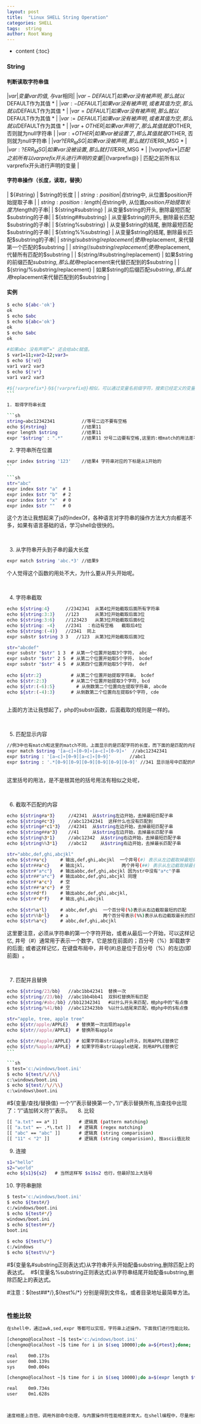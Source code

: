 ```yaml
---
layout: post
title:  "Linux SHELL String Operation" 
categories: SHELL
tags:  string
author: Root Wang
---
```


* content
{:toc}

### String

#### 判断读取字符串值

|${var} 	| 变量var的值, 与$var相同|
|${var-DEFAULT} | 	如果var没有被声明, 那么就以$DEFAULT作为其值 * |
|${var:-DEFAULT} | 	如果var没有被声明, 或者其值为空, 那么就以$DEFAULT作为其值 * |
|${var=DEFAULT} | 	如果var没有被声明, 那么就以$DEFAULT作为其值 * |
|${var:=DEFAULT} | 	如果var没有被声明, 或者其值为空, 那么就以$DEFAULT作为其值 * |
|${var+OTHER} | 	如果var声明了, 那么其值就是$OTHER, 否则就为null字符串 |
|${var:+OTHER} | 	如果var被设置了, 那么其值就是$OTHER, 否则就为null字符串 |
|${var?ERR_MSG} | 	如果var没被声明, 那么就打印$ERR_MSG * |
|${var:?ERR_MSG} | 	如果var没被设置, 那么就打印$ERR_MSG * |
|${!varprefix*} | 	匹配之前所有以varprefix开头进行声明的变量 |
|${!varprefix@} | 	匹配之前所有以varprefix开头进行声明的变量 |

#### 字符串操作（长度，读取，替换）

| ${#string} | 	$string的长度 |
| ${string:position} | 	在$string中, 从位置$position开始提取子串 |
| ${string:position:length} | 	在$string中, 从位置$position开始提取长度为$length的子串|
| ${string#substring} | 	从变量$string的开头, 删除最短匹配$substring的子串|
| ${string##substring} | 	从变量$string的开头, 删除最长匹配$substring的子串|
| ${string%substring} | 	从变量$string的结尾, 删除最短匹配$substring的子串|
| ${string%%substring} | 	从变量$string的结尾, 删除最长匹配$substring的子串|
| ${string/substring/replacement} | 	使用$replacement, 来代替第一个匹配的$substring |
| ${string//substring/replacement} | 	使用$replacement, 代替所有匹配的$substring |
| ${string/#substring/replacement} | 	如果$string的前缀匹配$substring, 那么就用$replacement来代替匹配到的$substring |
| ${string/%substring/replacement} | 	如果$string的后缀匹配$substring, 那么就用$replacement来代替匹配到的$substring |


#### 实例

```sh
$ echo ${abc-'ok'}  
ok  
$ echo $abc  
$ echo ${abc='ok'}  
ok  
$ echo $abc  
ok  
  
#如果abc 没有声明“=" 还会给abc赋值。  
$ var1=11;var2=12;var3=  
$ echo ${!v@}             
var1 var2 var3  
$ echo ${!v*}  
var1 var2 var3  
  
#${!varprefix*}与${!varprefix@}相似，可以通过变量名前缀字符，搜索已经定义的变量,无论是否为空值。  
``` 

1. 取得字符串长度

```sh
string=abc12342341          //等号二边不要有空格  
echo ${#string}             //结果11  
expr length $string         //结果11  
expr "$string" : ".*"       //结果11 分号二边要有空格,这里的:根match的用法差不多  
```


2. 字符串所在位置

```sh
expr index $string '123'    //结果4 字符串对应的下标是从1开始的   
``

```sh  
str="abc"  
expr index $str "a"  # 1  
expr index $str "b"  # 2  
expr index $str "x"  # 0  
expr index $str ""   # 0   
```

这个方法让我想起来了js的indexOf，各种语言对字符串的操作方法大方向都差不多，如果有语言基础的话，学习shell会很快的。

 

3. 从字符串开头到子串的最大长度

```sh  
expr match $string 'abc.*3' //结果9    
```
个人觉得这个函数的用处不大，为什么要从开头开始呢。

 

4. 字符串截取

```sh  
echo ${string:4}      //2342341  从第4位开始截取后面所有字符串    
echo ${string:3:3}    //123      从第3位开始截取后面3位    
echo ${string:3:6}    //123423   从第3位开始截取后面6位    
echo ${string: -4}    //2341  ：右边有空格   截取后4位    
echo ${string:(-4)}   //2341  同上    
expr substr $string 3 3   //123  从第3位开始截取后面3位    
```

```sh  
str="abcdef"  
expr substr "$str" 1 3  # 从第一个位置开始取3个字符， abc  
expr substr "$str" 2 5  # 从第二个位置开始取5个字符， bcdef   
expr substr "$str" 4 5  # 从第四个位置开始取5个字符， def  
  
echo ${str:2}           # 从第二个位置开始提取字符串， bcdef  
echo ${str:2:3}         # 从第二个位置开始提取3个字符, bcd  
echo ${str:(-6):5}        # 从倒数第二个位置向左提取字符串, abcde  
echo ${str:(-4):3}      # 从倒数第二个位置向左提取6个字符, cde  
 
```

上面的方法让我想起了，php的substr函数，后面截取的规则是一样的。

 

5. 匹配显示内容

```sh  
//例3中也有match和这里的match不同，上面显示的是匹配字符的长度，而下面的是匹配的内容    
expr match $string '[a−c]∗[0−9]∗[a−c]∗[0−9]∗'  //abc12342341    
expr $string : '[a−c]∗[0−9][a−c]∗[0−9]'       //abc1    
expr $string : '.*[0−9][0−9][0−9][0−9][0−9][0−9]' //341 显示括号中匹配的内容    
 
```
这里括号的用法，是不是根其他的括号用法有相似之处呢，

 

6. 截取不匹配的内容

```sh  
echo ${string#a*3}     //42341  从$string左边开始，去掉最短匹配子串    
echo ${string#c*3}     //abc12342341  这样什么也没有匹配到    
echo ${string#*c1*3}   //42341  从$string左边开始，去掉最短匹配子串    
echo ${string##a*3}    //41     从$string左边开始，去掉最长匹配子串    
echo ${string%3*1}     //abc12342  从$string右边开始，去掉最短匹配子串    
echo ${string%%3*1}    //abc12     从$string右边开始，去掉最长匹配子串    
```

```sh  
str="abbc,def,ghi,abcjkl"  
echo ${str#a*c}     # 输出,def,ghi,abcjkl  一个井号(#) 表示从左边截取掉最短的匹配 (这里把abbc字串去掉）  
echo ${str##a*c}    # 输出jkl，             两个井号(##) 表示从左边截取掉最长的匹配 (这里把abbc,def,ghi,abc字串去掉)  
echo ${str#"a*c"}   # 输出abbc,def,ghi,abcjkl 因为str中没有"a*c"子串  
echo ${str##"a*c"}  # 输出abbc,def,ghi,abcjkl 同理  
echo ${str#*a*c*}   # 空  
echo ${str##*a*c*}  # 空  
echo ${str#d*f)     # 输出abbc,def,ghi,abcjkl,   
echo ${str#*d*f}    # 输出,ghi,abcjkl     
  
echo ${str%a*l}     # abbc,def,ghi  一个百分号(%)表示从右边截取最短的匹配   
echo ${str%%b*l}    # a             两个百分号表示(%%)表示从右边截取最长的匹配  
echo ${str%a*c}     # abbc,def,ghi,abcjkl    
```

这里要注意，必须从字符串的第一个字符开始，或者从最后一个开始，可以这样记忆, 井号（#）通常用于表示一个数字，它是放在前面的；百分号（%）卸载数字的后面; 或者这样记忆，在键盘布局中，井号(#)总是位于百分号（%）的左边(即前面)  。

 

7. 匹配并且替换

```sh  
echo ${string/23/bb}   //abc1bb42341  替换一次    
echo ${string//23/bb}  //abc1bb4bb41  双斜杠替换所有匹配    
echo ${string/#abc/bb} //bb12342341   #以什么开头来匹配，根php中的^有点像    
echo ${string/%41/bb}  //abc123423bb  %以什么结尾来匹配，根php中的$有点像   
```

```sh  
str="apple, tree, apple tree"  
echo ${str/apple/APPLE}   # 替换第一次出现的apple  
echo ${str//apple/APPLE}  # 替换所有apple  
  
echo ${str/#apple/APPLE}  # 如果字符串str以apple开头，则用APPLE替换它  
echo ${str/%apple/APPLE}  # 如果字符串str以apple结尾，则用APPLE替换它  
``` 

```sh
$ test='c:/windows/boot.ini'  
$ echo ${test/\//\\}  
c:\windows/boot.ini  
$ echo ${test//\//\\}  
c:\windows\boot.ini  

```
#${变量/查找/替换值} 一个“/”表示替换第一个，”//”表示替换所有,当查找中出现了：”/”请加转义符”\/”表示。  
 
8. 比较

```sh  
[[ "a.txt" == a* ]]        # 逻辑真 (pattern matching)  
[[ "a.txt" =~ .*\.txt ]]   # 逻辑真 (regex matching)  
[[ "abc" == "abc" ]]       # 逻辑真 (string comparision)   
[[ "11" < "2" ]]           # 逻辑真 (string comparision), 按ascii值比较  
```

9. 连接

```sh  
s1="hello"  
s2="world"  
echo ${s1}${s2}   # 当然这样写 $s1$s2 也行，但最好加上大括号  
```

10. 字符串删除

```sh
$ test='c:/windows/boot.ini'  
$ echo ${test#/}  
c:/windows/boot.ini  
$ echo ${test#*/}  
windows/boot.ini  
$ echo ${test##*/}  
boot.ini  
  
$ echo ${test%/*} 
c:/windows 
$ echo ${test%%/*} 
```

#${变量名#substring正则表达式}从字符串开头开始配备substring,删除匹配上的表达式。 
#${变量名%substring正则表达式}从字符串结尾开始配备substring,删除匹配上的表达式。 

#注意：${test##*/},${test%/*} 分别是得到文件名，或者目录地址最简单方法。   


### 性能比较

```sh
在shell中，通过awk,sed,expr 等都可以实现，字符串上述操作。下面我们进行性能比较。

[chengmo@localhost ~]$ test='c:/windows/boot.ini'                       
[chengmo@localhost ~]$ time for i in $(seq 10000);do a=${#test};done;           

real    0m0.173s
user    0m0.139s
sys     0m0.004s

[chengmo@localhost ~]$ time for i in $(seq 10000);do a=$(expr length $test);done;      

real    0m9.734s
user    0m1.628s

 

速度相差上百倍，调用外部命令处理，与内置操作符性能相差非常大。在shell编程中，尽量用内置操作符或者函数完成。使用awk,sed类似会出现这样结果。
```

